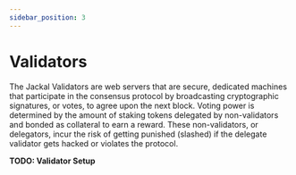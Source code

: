 ```yaml
---
sidebar_position: 3
---
```

# Validators
The Jackal Validators are web servers that are secure, dedicated machines that participate in the consensus protocol by broadcasting cryptographic signatures, or votes, to agree upon the next block. Voting power is determined by the amount of staking tokens delegated by non-validators and bonded as collateral to earn a reward. These non-validators, or delegators, incur the risk of getting punished (slashed) if the delegate validator gets hacked or violates the protocol.

__TODO: Validator Setup__


